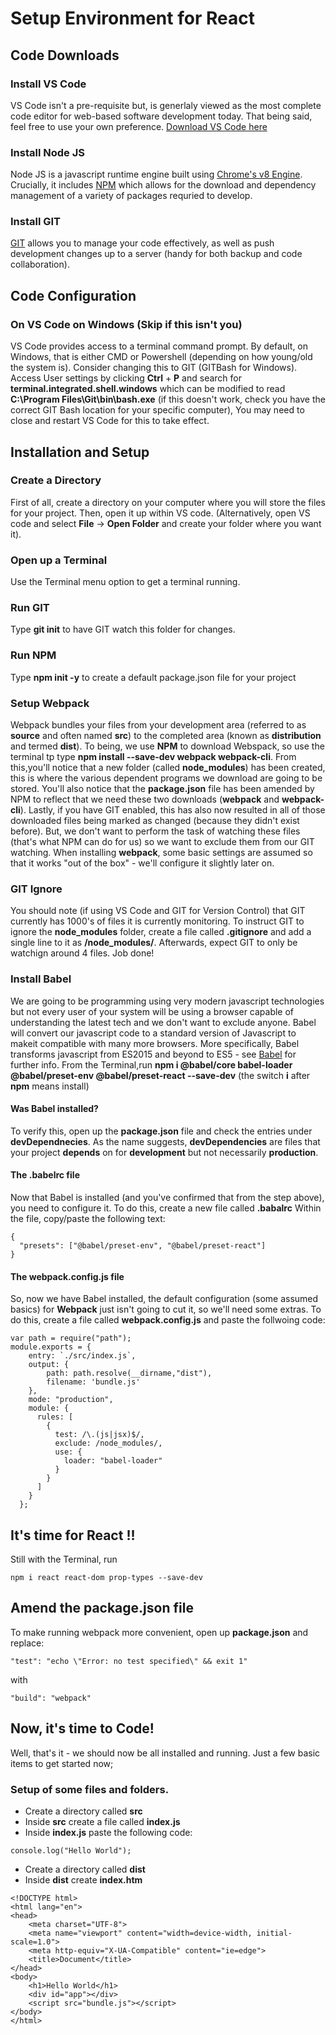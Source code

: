 # Setup Environment for React
## Code Downloads
### Install VS Code
VS Code isn't a pre-requisite but, is generlaly viewed as the most complete code editor for web-based software development today. That being said, feel free to use your own preference.
[Download VS Code here ](https://code.visualstudio.com/ "Visual Studio Code")
### Install Node JS
Node JS is a javascript runtime engine built using [Chrome's v8 Engine](https://developers.google.com/v8/ "Google’s open source high-performance JavaScript and WebAssembly engine, written in C++"). Crucially, it includes [NPM](https://www.npmjs.com/) which allows for the download and dependency management of a variety of packages requried to develop.
### Install GIT
[GIT](https://git-scm.com/) allows you to manage your code effectively, as well as push development changes up to a server (handy for both backup and code collaboration).
## Code Configuration
### On VS Code on Windows (Skip if this isn't you)
VS Code provides access to a terminal command prompt. By default, on Windows, that is either CMD or Powershell (depending on how young/old the system is). Consider changing this to GIT (GITBash for Windows). Access User settings by clicking **Ctrl** + **P** and search for **terminal.integrated.shell.windows** which can be modified to read **C:\\Program Files\\Git\\bin\\bash.exe** (if this doesn't work, check you have the correct GIT Bash location for your specific computer), You may need to close and restart VS Code for this to take effect.
## Installation and Setup
### Create a Directory
First of all, create a directory on your computer where you will store the files for your project. Then, open it up within VS code. (Alternatively, open VS code and select **File** -> **Open Folder** and create your folder where you want it).
### Open up a Terminal
Use the Terminal menu option to get a terminal running.
### Run GIT
Type **git init** to have GIT watch this folder for changes.
### Run NPM
Type **npm init -y** to create a default package.json file for your project
### Setup Webpack
Webpack bundles your files from your development area (referred to as **source** and often named **src**) to the completed area (known as **distribution** and termed **dist**).
To being, we use **NPM** to download Webspack, so use the terminal tp type **npm install --save-dev webpack webpack-cli**. From this,you'll notice that a new folder (called **node_modules**) has been created, this is where the various dependent programs we download are going to be stored. You'll also notice that the **package.json** file has been amended by NPM to reflect that we need these two downloads (**webpack** and **webpack-cli**).
Lastly, if you have GIT enabled, this has also now resulted in all of those downloaded files being marked as changed (because they didn't exist before). But, we don't want to perform the task of watching these files (that's what NPM can do for us) so we want to exclude them from our GIT watching.
When installing **webpack**, some basic settings are assumed so that it works "out of the box" - we'll configure it slightly later on.
### GIT Ignore
You should note (if using VS Code and GIT for Version Control) that GIT currently has 1000's of files it is currently monitoring. To instruct GIT to ignore the **node_modules** folder, create a file called **.gitignore** and add a single line to it as **/node_modules/**. Afterwards, expect GIT to only be watchign around 4 files. Job done!
### Install Babel
We are going to be programming using very modern javascript technologies but not every user of your system will be using a browser capable of understanding the latest tech and we don't want to exclude anyone. Babel will convert our javascript code to a standard version of Javascript to makeit compatible with many more browsers. More specifically, Babel transforms javascript from ES2015 and beyond to ES5 - see [Babel](https://babeljs.io/) for further info.
From the Terminal,run **npm i @babel/core babel-loader @babel/preset-env @babel/preset-react --save-dev** (the switch **i** after **npm** means install)
#### Was Babel installed?
To verify this, open up the **package.json** file and check the entries under **devDependnecies**. As the name suggests, **devDependencies** are files that your project **depends** on for **development** but not necessarily **production**.
#### The .babelrc file
Now that Babel is installed (and you've confirmed that from the step above), you need to configure it. To do this, create a new file called **.babalrc**
Within the file, copy/paste the following text:
```
{
  "presets": ["@babel/preset-env", "@babel/preset-react"]
}
```
#### The webpack.config.js file
So, now we have Babel installed, the default configuration (some assumed basics) for **Webpack** just isn't going to cut it, so we'll need some extras. To do this, create a file called **webpack.config.js** and paste the follwoing code:
```
var path = require("path");
module.exports = {
    entry: `./src/index.js`,
    output: {
        path: path.resolve(__dirname,"dist"),
        filename: 'bundle.js'
    },
    mode: "production",
    module: {
      rules: [
        {
          test: /\.(js|jsx)$/,
          exclude: /node_modules/,
          use: {
            loader: "babel-loader"
          }
        }
      ]
    }
  };
```
## It's time for React !!
Still with the Terminal, run
```
npm i react react-dom prop-types --save-dev
```
## Amend the package.json file
To make running webpack more convenient, open up **package.json** and replace:
```
"test": "echo \"Error: no test specified\" && exit 1"
```
with
```
"build": "webpack"
```
## Now, it's time to Code!
Well, that's it - we should now be all installed and running. Just a few basic items to get started now;
### Setup of some files and folders.
+ Create a directory called **src**
+ Inside **src** create a file called **index.js**
+ Inside **index.js** paste the following code:
```
console.log("Hello World");
```
+ Create a directory called **dist**
+ Inside **dist** create **index.htm**
```
<!DOCTYPE html>
<html lang="en">
<head>
    <meta charset="UTF-8">
    <meta name="viewport" content="width=device-width, initial-scale=1.0">
    <meta http-equiv="X-UA-Compatible" content="ie=edge">
    <title>Document</title>
</head>
<body>
    <h1>Hello World</h1>
    <div id="app"></div>
    <script src="bundle.js"></script>
</body>
</html>
```